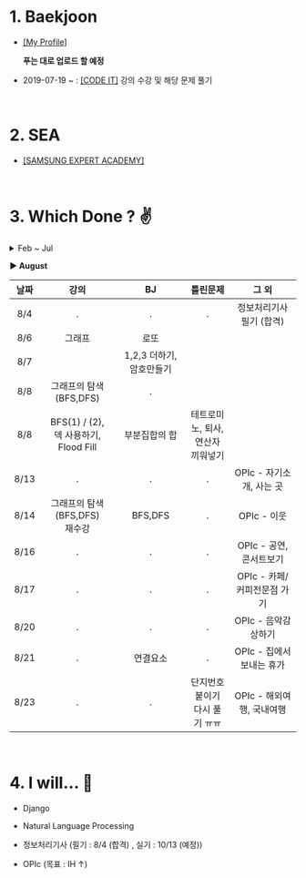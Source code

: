 # 1. Baekjoon 


* [[My Profile]](https://www.acmicpc.net/user/riim715) 

    **푸는 대로 업로드 할 예정**  

* 2019-07-19 ~ : [[CODE IT]](https://code.plus/) 강의 수강 및 해당 문제 풀기



<br>

# 2. SEA


 * [[SAMSUNG EXPERT ACADEMY]](https://swexpertacademy.com/main/capacityTest/main.do)



<br>

# 3. Which Done ? :v:
<details>
   <summary>  Feb ~ Jul </summary>
   <details>
      <summary>  February </summary>

날짜 | SEA | 틀린문제| BJ | 틀린문제
:---:|:---: |:---: |:---:|:---:
2/8 | #4828 | . | #15552, #2577, #4344 | .
2/9 | . | . | #2750<br> (Bubble / Insertion Sort) | .
2/10 | 7장 | ~~24,30,32차시~~ | . | #4834 - 미완
2/12 | 24차시 | ~~30, 32차시(오류)~~ |
2/14 | #6329 | . | #2751<br>(Merge / Heap Sort) |
2/15 | . | ~~8장 (함수로 정의 안함)~~ | 
2/20 | 6,8,9장 | ~~35차시~~ <br> ~~46,47,52,53차시~~ | 
2/25 | 8장 강의 <br> 52,53차시 |
2/28 | 파이썬 기초(1) <br> 개념 부족한 강의들  | 

</details>

<br> 
<details>
  <summary>  March  </summary>
  
|날짜 | SEA | 틀린문제| BJ | 틀린문제|
|:---:|:---: |:---: |:---:|:---: |
|3/3 | 30차시 | . | #2752 <br> (Counting / Radix Sort) | Radix Sort 코드 못 짬
|3/4 | 12장 <br> enumerate() | 2-(~~5,10~~,13)차시  | 
|3/5 | 1-(32,46,47)차시 <br> lambda식, reduce 메쏘드  | . |
|3/6 | 13장 <br> 1-(35)차시 | ~~2-(29,32,33)차시~~ |  
|3/11 | 15장 강의 | . | .  |
|3/12 | 15장 문제<br> 2-(32,33)차시 | .
|3/13 | 2-(5,10,41)차시 <br> 새로운 리스트내포 방식| ~~전기버스~~ | . 
|3/14 | 2-(40)차시 <br> 전기버스,숫자카드 | .
|3/18 | 구간합 | . 
|3/19 | . |  ~~색칠하기 <br> 부분집합의 합~~ | .
|3/21 | 부분집합의 합 |  | .
|3/23 | 색칠하기 |  | .
|3/27 | 특별한정렬 | 
|3/29 | 문자열 비교 <br> 글자수 | 회문 | . 


</details>

<br>

**3월 못 푼 문제  :  기초 2-(13,29)차시  /  기본 3-(회문)  /  기본 4-(괄호검사)**

<br> 
<details>
  <summary>  April  </summary>
  
날짜 | SEA | 틀린문제| BJ | 틀린문제
:---:|:---: |:---: |:---:|:---:
4/1 | 반복문자지우기 | ~~괄호검사~~ | .
4/2 | 괄호검사, 이진탐색 <br> 2-(29)차시|
4/5 | . | 4 - (종이붙이기, ~~그래프경로~~) | .
~4/28 | 시험기간 | 시험기간 | 시험기간 | 시험기간
4/30 | 그래프경로

</details>

<br>

**4월 못 푼 문제  :  기초 2-(13)차시  /  기본 3-(회문)  /  기본 4-(종이붙이기)**

<br>

<details>
  <summary>  May  </summary>
  
날짜 | SEA | 틀린문제| BJ | 틀린문제
:---:|:---: |:---: |:---:|:---:
5/1 | 5-(forth) | 
5/2~5/9 | 기본 5일차 ~ing.. |
5/21 | 6 - (회전)|
5/23 | . | 7 - (수열 합치기) |
5/24 | 7 - (암호) | 
5/25 | 7 - (수열 편집) |
</details>

<br>

**5월 못 푼 문제  :  기본(5) 너무 어려움...**

<br>

<details>
  <summary>  July  </summary>
  
날짜 | 강의 | BJ | 틀린문제
:---:|:---:|:---:|:---:
7/19 | 브루트포스 | 일곱난쟁이, 날짜계산 |
7/23 | N중 for문, 순열 |
7/24 | 재귀함수 사용하기 |
7/29| 비트마스크 |
</details>

<br>
</details>


__▶ August__
  
날짜 | 강의| BJ | 틀린문제 | 그 외
:---:|:---:|:---:|:---: |:---:
8/4 | .| . | . | 정보처리기사 필기 (합격) |
8/6 | 그래프 | 로또 |
8/7 |  | 1,2,3 더하기, 암호만들기 |
8/8 | 그래프의 탐색(BFS,DFS) |  . |
8/8 | BFS(1) / (2), <br> 덱 사용하기, Flood Fill | 부분집합의 합 | 테트로미노, 퇴사, <br> 연산자 끼워넣기
8/13 | . | .| . | OPIc - 자기소개, 사는 곳
8/14| 그래프의 탐색(BFS,DFS) <br> 재수강  | BFS,DFS | . | OPIc - 이웃
8/16| . | .| . | OPIc - 공연, 콘서트보기
8/17| . | .| . | OPIc - 카페/커피전문점 가기
8/20| . | .| . | OPIc - 음악감상하기
8/21 | . | 연결요소 | . | OPIc - 집에서 보내는 휴가
8/23 | . | . | 단지번호붙이기 <br> 다시 풀기 ㅠㅠ | OPIc - 해외여행, 국내여행


<br>

# 4. I will... :see_no_evil:

* Django

* Natural Language Processing

* 정보처리기사 (필기 : 8/4 (합격) , 실기 : 10/13 (예정))

* OPIc (목표 : IH ↑)
